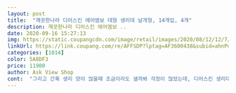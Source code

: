 ```yaml
---
layout: post 
title:  "깨끗한나라 디어스킨 에어엠보 대형 생리대 날개형, 14개입, 4개" 
description: 깨끗한나라 디어스킨 에어엠보 ..
date: 2020-09-16 15:27:13 
img: https://static.coupangcdn.com/image/retail/images/2020/08/12/12/7/296eb0dc-437e-4e3a-8c5e-2db1b5cb56bc.jpg 
linkUrl: https://link.coupang.com/re/AFFSDP?lptag=AF3600438&subid=ahnPublicAsk&pageKey=1959442136&itemId=3330220137&vendorItemId=71317061505&traceid=V0-113-a950fe0611402f4c 
categories: [1014] 
color: 5A8DF3 
price: 11900 
author: Ask View Shop 
cont:  "그리고 간혹 생리 양이 많을때 조금이라도 샐까봐 걱정이 많았는데, 디어스킨 생리대는 이중 샘 방지선으로 한번 더 막아주니깐 샘 걱정 없이 안심하고 생활 할 수 있었어요.<br/><br/>그리고 요 생리대가 흡수율이 좋아서 오히려 뽀송한 느낌이 들었어요.<br/><br/>다른 어떤 생리대도 이런건 못 봤어요<br/>답답하지도 않고 편안해요<br/>대자연 시기에 저는 대형을 주로 쓰는 편인데요.<br/>  기존에 사용해왔던 생리대는 제 피부에 맞질 않았는지 간혹 가려움증이 있어서 생리대를 다른걸로 바꿔보려고 검색해다가 우연히 디어스킨 더마생리대 추천글을 보고 주문해서 사용해봤는데요, 너무 좋아요!<br/>더마생리대 디어스킨 생리대는 피부 답답함 없는 생리대 라고해서 구입하게 되었는데요.<br/><br/>독일 더마테스트도 평가기준이 높은 테스트인데 엑서런트 등급 받았구요!중형이랑 오버나이트도 이걸로<br/>사용해보시면 제말 뭔 지 아실걸요... <br/><br/>생리 할 때 되면 와이존이 특히 민감해지던데<br/>생리대 유목민이시면 진짜 한번 사용해 보라구 완전 추천!!! 해요<br/>생리할때도 짜증나는데 여름에는 더 최악... <br/>하루종일 생리대를 하고 있는 것도 불편하지만 더위와 습기 때문에 찝찝 하더라구요.<br/> Y존도 예민해지고 Y존 피부를 위한 피부 답답함 없는 더마생리대를 써보았어요.<br/><br/>쓰려구요<br/>안심샘 더블가드와 숨쉬는 통기성커버를 사용해서 피부 답답함도 없고 피부 쓸림도 줄여줬더라구요 생리대는 개별포장 되어 있었는데스티커가 특이하더라구요 보통 스티커는 비닐 같은 재질인데 생리대 포장지랑 동일해서 신기했어요 그리고 올록볼록 엠보싱 에어엠보를 표현하기 위해서바스락거리는 재질이 아니더라구요.<br/> 디어스킨은 피부의 답답함과 쓸림을 줄여주기 위해서 생리대에 많은 신경을 썼더라구요.<br/>생리양이 많을때 막아주는 더블가드가 확실히 잘 보이구요.<br/>생리대는 언제나 답답하기 때문에이렇게 신경써서 나온 제품을 쓸 때정말로 만족도가 높더라구요 그런 부분에서 쓸림도 답답함도 적어서 더마생리대 추천 입니다!<br/>에어엠보 패드 진짜 신기해요<br/>엠보패드가 전체적으로 적용 되어 있어서<br/>원래 피부가 좀 민감한 편인데<br/>이건 그럼 부분을 위해서 나온 생리대라 좋은거 같아요<br/>제일 좋았던 부분은 더마 생리대의 에어엠보가 피부에 닿는 면적을 최소화해주어 피부 답답함이 확실이 안느껴지고,  면도 보들보들해서 피부 쓸림도 없었고, 가려움증도 없어서 제 피부에는 정말 안성맞춤이였어요.<br/> 이 부분이 독일 더마테스트사의 피부자극 테스트에서 엑설런트 등급을 획득했다고 나와 있던데, 이게 왜 그렇게 좋은지 쓰니깐 알겠더라구요.<br/><br/>피부랑 생리대가 직접적으로 닿는건 최소화 되고<br/>흡수는 더 잘 되는거 같아요 숨쉬는 통기성 커버라<br/>" 
---
```

